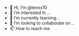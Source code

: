 - 👋 Hi, I’m @tenxx10
- 👀 I’m interested in ...
- 🌱 I’m currently learning...
- 💞️ I’m looking to collaborate on ..
- 📫 How to reach me
